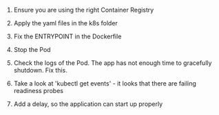 1. Ensure you are using the right Container Registry

2. Apply the yaml files in the k8s folder

3. Fix the ENTRYPOINT in the Dockerfile

4. Stop the Pod

5. Check the logs of the Pod. The app has not enough time to gracefully shutdown. Fix this.

6. Take a look at 'kubectl get events' - it looks that there are failing readiness probes

7. Add a delay, so the application can start up properly